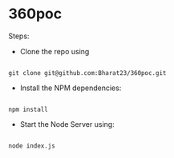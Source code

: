 # 360poc

Steps: 

- Clone the repo using

```

git clone git@github.com:Bharat23/360poc.git

```

- Install the NPM dependencies:

```

npm install

```

- Start the Node Server using:

```

node index.js

```